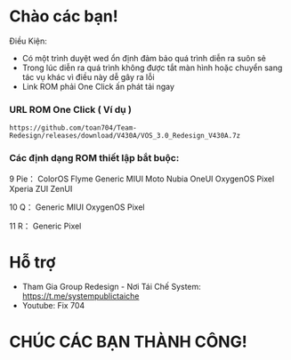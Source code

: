 # Chào các bạn!
Điều Kiện:
- Có một trình duyệt wed ổn định đảm bảo quá trình diễn ra suôn sẻ
- Trong lúc diễn ra quá trình không được tắt màn hình hoặc chuyển sang tác vụ khác vì điều này dễ gây ra lỗi
- Link ROM phải One Click ấn phát tải ngay 
### URL ROM One Click ( Ví dụ )
```
https://github.com/toan704/Team-Redesign/releases/download/V430A/VOS_3.0_Redesign_V430A.7z 
```
### Các định dạng ROM thiết lập bắt buộc:
9 Pie：
ColorOS Flyme Generic MIUI Moto Nubia OneUI OxygenOS Pixel Xperia ZUI ZenUI

10 Q：
Generic MIUI OxygenOS Pixel

11 R：
Generic Pixel
 
# Hỗ trợ
- Tham Gia Group Redesign - Nơi Tái Chế System:
https://t.me/systempublictaiche
- Youtube: Fix 704
# CHÚC CÁC BẠN THÀNH CÔNG! 
